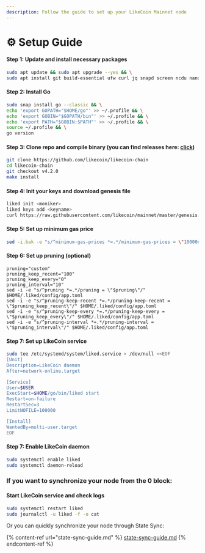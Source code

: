 ```yaml
---
description: Follow the guide to set up your LikeCoin Mainnet node
---
```


# ⚙️ Setup Guide

#### **Step 1: Update and install necessary packages**

```bash
sudo apt update && sudo apt upgrade --yes && \
sudo apt install git build-essential ufw curl jq snapd screen ncdu nano fuse ufw --yes
```

#### **Step 2: Install Go**

```bash
sudo snap install go --classic && \
echo 'export GOPATH="$HOME/go"' >> ~/.profile && \
echo 'export GOBIN="$GOPATH/bin"' >> ~/.profile && \
echo 'export PATH="$GOBIN:$PATH"' >> ~/.profile && \
source ~/.profile && \
go version
```

#### Step 3: Clone repo and compile binary (you can find releases here: [click](https://github.com/humansdotai/humans/releases))

```bash
git clone https://github.com/likecoin/likecoin-chain
cd likecoin-chain
git checkout v4.2.0
make install
```

#### Step 4: Init your keys and download genesis file

```bash
liked init <moniker>
liked keys add <keyname>
curl https://raw.githubusercontent.com/likecoin/mainnet/master/genesis.json > ~/.liked/config/genesis.json
```

#### Step 5: Set up minimum gas price

```bash
sed -i.bak -e "s/^minimum-gas-prices *=.*/minimum-gas-prices = \"10000nanolike\"/;" ~/.liked/config/app.toml
```

#### Step 6: Set up pruning (optional)

```
pruning="custom"
pruning_keep_recent="100"
pruning_keep_every="0"
pruning_interval="10"
sed -i -e "s/^pruning *=.*/pruning = \"$pruning\"/" $HOME/.liked/config/app.toml
sed -i -e "s/^pruning-keep-recent *=.*/pruning-keep-recent = \"$pruning_keep_recent\"/" $HOME/.liked/config/app.toml
sed -i -e "s/^pruning-keep-every *=.*/pruning-keep-every = \"$pruning_keep_every\"/" $HOME/.liked/config/app.toml
sed -i -e "s/^pruning-interval *=.*/pruning-interval = \"$pruning_interval\"/" $HOME/.liked/config/app.toml
```

#### Step 7: Set up LikeCoin service

```bash
sudo tee /etc/systemd/system/liked.service > /dev/null <<EOF
[Unit]
Description=LikeCoin daemon
After=network-online.target

[Service]
User=$USER
ExecStart=$HOME/go/bin/liked start
Restart=on-failure
RestartSec=3
LimitNOFILE=100000

[Install]
WantedBy=multi-user.target
EOF
```

#### Step 7: Enable LikeCoin daemon

```bash
sudo systemctl enable liked
sudo systemctl daemon-reload
```

### If you want to synchronize your node from the 0 block:

#### Start LikeCoin service and check logs

```bash
sudo systemctl restart liked
sudo journalctl -u liked -f -o cat
```

Or you can quickly synchronize your node through State Sync:

{% content-ref url="state-sync-guide.md" %}
[state-sync-guide.md](state-sync-guide.md)
{% endcontent-ref %}
